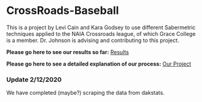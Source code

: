 # CrossRoads-Baseball

This is a project by Levi Cain and Kara Godsey to use different Sabermetric techniques applied to the NAIA Crossroads league, of which Grace College is a member.  Dr. Johnson is advising and contributing to this project.

**Please go here to see our results so far:** [Results](https://mathatgrace.github.io/CrossRoads-Baseball/results)

**Please go here to see a detailed explanation of our process:** [Our Project](https://mathatgrace.github.io/CrossRoads-Baseball/)

### Update 2/12/2020

We have completed (maybe?) scraping the data from dakstats.
